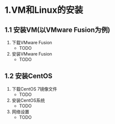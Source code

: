 # 1.VM和Linux的安装  
## 1.1 安装VM(以VMware Fusion为例)  
1. 下载VMware Fusion
   - TODO
2. 安装VMware Fusion
   - TODO
## 1.2 安装CentOS  
1. 下载CentOS 7镜像文件  
   - TODO
2. 安装CentOS系统
   - TODO
3. 网络设置
   - TODO